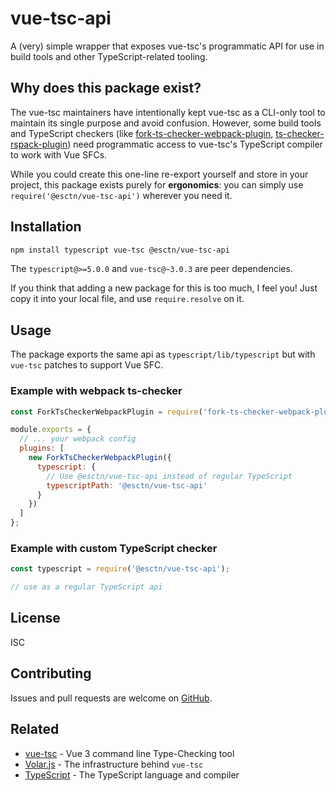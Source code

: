 # vue-tsc-api

A (very) simple wrapper that exposes vue-tsc's programmatic API for use in build tools and other TypeScript-related tooling.

## Why does this package exist?

The vue-tsc maintainers have intentionally kept vue-tsc as a CLI-only tool to maintain its single purpose and avoid confusion. However, some build tools and TypeScript checkers (like [fork-ts-checker-webpack-plugin](https://github.com/TypeStrong/fork-ts-checker-webpack-plugin), [ts-checker-rspack-plugin](https://github.com/rspack-contrib/ts-checker-rspack-plugin)) need programmatic access to vue-tsc's TypeScript compiler to work with Vue SFCs.

While you could create this one-line re-export yourself and store in your project, this package exists purely for **ergonomics**: you can simply use `require('@esctn/vue-tsc-api')` wherever you need it.

## Installation

```bash
npm install typescript vue-tsc @esctn/vue-tsc-api
```
The `typescript@>=5.0.0` and `vue-tsc@~3.0.3` are peer dependencies.

If you think that adding a new package for this is too much, I feel you!
Just copy it into your local file, and use `require.resolve` on it.

## Usage

The package exports the same api as `typescript/lib/typescript` but with `vue-tsc` patches to support Vue SFC.

### Example with webpack ts-checker

```javascript
const ForkTsCheckerWebpackPlugin = require('fork-ts-checker-webpack-plugin');

module.exports = {
  // ... your webpack config
  plugins: [
    new ForkTsCheckerWebpackPlugin({
      typescript: {
        // Use @esctn/vue-tsc-api instead of regular TypeScript
        typescriptPath: '@esctn/vue-tsc-api'
      }
    })
  ]
};
```

### Example with custom TypeScript checker

```javascript
const typescript = require('@esctn/vue-tsc-api');

// use as a regular TypeScript api
```

## License

ISC

## Contributing

Issues and pull requests are welcome on [GitHub](https://github.com/escaton/vue-tsc-api).

## Related

- [vue-tsc](https://github.com/vuejs/language-tools/tree/master/packages/tsc) - Vue 3 command line Type-Checking tool
- [Volar.js](https://github.com/volarjs/volar.js/tree/master/packages/typescript) - The infrastructure behind `vue-tsc`
- [TypeScript](https://www.typescriptlang.org/) - The TypeScript language and compiler
